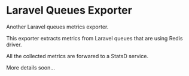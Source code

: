 # Laravel Queues Exporter

Another Laravel queues metrics exporter.

This exporter extracts metrics from Laravel queues that are using Redis driver. 

All the collected metrics are forwared to a StatsD service.

More details soon...